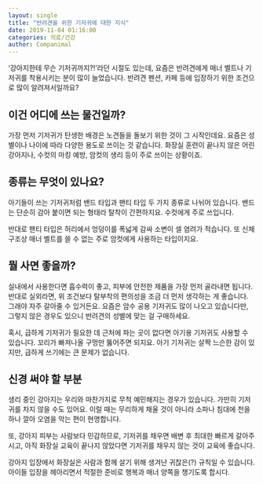 ```yaml
---
layout: single
title: "반려견을 위한 기저귀에 대한 지식"
date: 2019-11-04 01:16:00
categories: 의료/건강
author: Companimal
---
```


‘강아지한테 무슨 기저귀까지?!’라던 시절도 있는데, 요즘은 반려견에게 매너 벨트나 기저귀를 착용시키는 분이 많이 늘었습니다. 반려견 펜션, 카페 등에 입장하기 위한 조건으로 많이 알려져서일까요?

## 이건 어디에 쓰는 물건일까?

가장 먼저 기저귀가 탄생한 배경은 노견들을 돌보기 위한 것이 그 시작인데요. 요즘은 성별이나 나이에 따라 다양한 용도로 쓰이는 것 같습니다. 화장실 훈련이 끝나지 않은 어린 강아지나, 수컷의 마킹 예방, 암컷의 생리 등이 주로 쓰이는 상황이죠.

## 종류는 무엇이 있나요?

아기들이 쓰는 기저귀처럼 밴드 타입과 팬티 타입 두 가지 종류로 나뉘어 있습니다. 밴드는 단순히 감아 붙이면 되는 형태라 탈착이 간편하지요. 수컷에게 주로 쓰입니다.

반대로 팬티 타입은 허리에서 엉덩이를 폭넓게 감싸 소변이 셀 염려가 적습니다. 또 신체 구조상 매너 벨트를 쓸 수 없는 주로 암컷에게 사용하는 타입이지요.

## 뭘 사면 좋을까?

실내에서 사용한다면 흡수력이 좋고, 피부에 안전한 제품을 가장 먼저 골라내면 됩니다. 반대로 실외라면, 위 조건보다 탈부착의 편의성을 조금 더 먼저 생각하는 게 좋습니다. 그래야 자주 갈아줄 수 있거든요. 요즘은 암수 공용 기저귀도 많이 나오고 있습니다만, 그렇지 않은 경우도 있으니 반려견의 성별에 맞는 걸 구매하세요.

혹시, 급하게 기저귀가 필요한 데 근처에 파는 곳이 없다면 아기용 기저귀도 사용할 수 있습니다. 꼬리가 빠져나올 구멍만 뚫어주면 되지요. 아기 기저귀는 살짝 느슨한 감이 있지만, 급하게 쓰기에는 큰 문제가 없습니다.

## 신경 써야 할 부분

생리 중인 강아지는 우리와 마찬가지로 무척 예민해지는 경우가 있습니다. 가만히 기저귀를 차지 않을 수도 있어요. 이럴 때는 무리하게 채울 것이 아니라 소파나 침대에 천을 하나 깔아 오염을 막는 편이 현명합니다.

또, 강아지 피부는 사람보다 민감하므로, 기저귀를 채우면 배변 후 최대한 빠르게 갈아주시고, 아직 화장실 교육이 끝나지 않았다면 기저귀를 채우지 않는 것이 교육에 좋습니다.

강아지 입장에서 화장실은 사람과 함께 살기 위해 생겨난 귀찮은(?) 규칙일 수 있습니다. 아이들 입장을 헤아리면서 적절한 준비로 행복과 매너 양쪽을 챙기도록 합시다.
